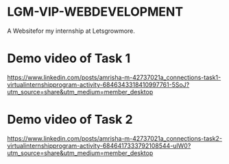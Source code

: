 # LGM-VIP-WEBDEVELOPMENT
A Websitefor my internship at Letsgrowmore.
# Demo video of Task 1
https://www.linkedin.com/posts/amrisha-m-42737021a_connections-task1-virtualinternshipprogram-activity-6846343318410997761-5SoJ?utm_source=share&utm_medium=member_desktop
# Demo video of Task 2
https://www.linkedin.com/posts/amrisha-m-42737021a_connections-task2-virtualinternshipprogram-activity-6846417333792108544-ulW0?utm_source=share&utm_medium=member_desktop
